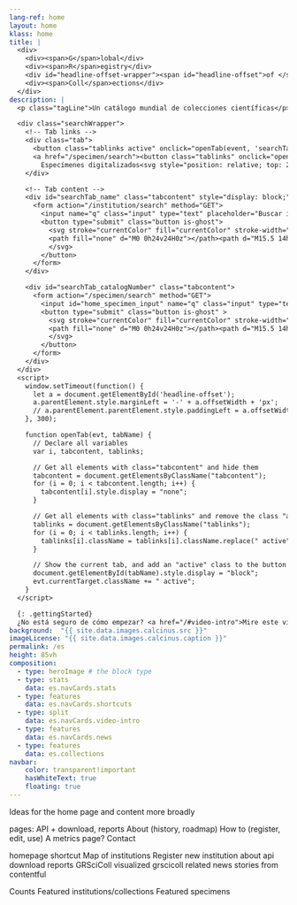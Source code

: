 ```yaml
---
lang-ref: home
layout: home
klass: home
title: |
  <div>
    <div><span>G</span>lobal</div>
    <div><span>R</span>egistry</div>
    <div id="headline-offset-wrapper"><span id="headline-offset">of </span><span>Sci</span>entific</div>
    <div><span>Coll</span>ections</div>
  </div>
description: |
  <p class="tagLine">Un catálogo mundial de colecciones científicas</p>

  <div class="searchWrapper">
    <!-- Tab links -->
    <div class="tab">
      <button class="tablinks active" onclick="openTab(event, 'searchTab_name')">Instituciones</button>
      <a href="/specimen/search"><button class="tablinks" onclick="openTab(event, 'searchTab_catalogNumber')">
        Especímenes digitalizados<svg style="position: relative; top: 2px;" stroke="currentColor" fill="currentColor" stroke-width="0" viewBox="0 0 24 24" height="1em" width="1em" xmlns="http://www.w3.org/2000/svg"><path fill="none" d="M0 0h24v24H0z"></path><path d="M3.9 12c0-1.71 1.39-3.1 3.1-3.1h4V7H7c-2.76 0-5 2.24-5 5s2.24 5 5 5h4v-1.9H7c-1.71 0-3.1-1.39-3.1-3.1zM8 13h8v-2H8v2zm9-6h-4v1.9h4c1.71 0 3.1 1.39 3.1 3.1s-1.39 3.1-3.1 3.1h-4V17h4c2.76 0 5-2.24 5-5s-2.24-5-5-5z"></path></svg></button></a>
    </div>

    <!-- Tab content -->
    <div id="searchTab_name" class="tabcontent" style="display: block;">
      <form action="/institution/search" method="GET">
        <input name="q" class="input" type="text" placeholder="Buscar instituciones" style="width: 100%;">
        <button type="submit" class="button is-ghost">
          <svg stroke="currentColor" fill="currentColor" stroke-width="0" viewBox="0 0 24 24" height="1em" width="1em" xmlns="http://www.w3.org/2000/svg">
          <path fill="none" d="M0 0h24v24H0z"></path><path d="M15.5 14h-.79l-.28-.27A6.471 6.471 0 0016 9.5 6.5 6.5 0 109.5 16c1.61 0 3.09-.59 4.23-1.57l.27.28v.79l5 4.99L20.49 19l-4.99-5zm-6 0C7.01 14 5 11.99 5 9.5S7.01 5 9.5 5 14 7.01 14 9.5 11.99 14 9.5 14z"></path>
          </svg>
        </button>
      </form>
    </div>

    <div id="searchTab_catalogNumber" class="tabcontent">
      <form action="/specimen/search" method="GET">
        <input id="home_specimen_input" name="q" class="input" type="text" placeholder="Search for digitized specimens" style="width: 100%;">
        <button type="submit" class="button is-ghost" >
          <svg stroke="currentColor" fill="currentColor" stroke-width="0" viewBox="0 0 24 24" height="1em" width="1em" xmlns="http://www.w3.org/2000/svg">
          <path fill="none" d="M0 0h24v24H0z"></path><path d="M15.5 14h-.79l-.28-.27A6.471 6.471 0 0016 9.5 6.5 6.5 0 109.5 16c1.61 0 3.09-.59 4.23-1.57l.27.28v.79l5 4.99L20.49 19l-4.99-5zm-6 0C7.01 14 5 11.99 5 9.5S7.01 5 9.5 5 14 7.01 14 9.5 11.99 14 9.5 14z"></path>
          </svg>
        </button>
      </form>
    </div>
  </div>
  <script>
    window.setTimeout(function() {
      let a = document.getElementById('headline-offset');
      a.parentElement.style.marginLeft = '-' + a.offsetWidth + 'px';
      // a.parentElement.parentElement.style.paddingLeft = a.offsetWidth + 'px';
    }, 300);

    function openTab(evt, tabName) {
      // Declare all variables
      var i, tabcontent, tablinks;

      // Get all elements with class="tabcontent" and hide them
      tabcontent = document.getElementsByClassName("tabcontent");
      for (i = 0; i < tabcontent.length; i++) {
        tabcontent[i].style.display = "none";
      }

      // Get all elements with class="tablinks" and remove the class "active"
      tablinks = document.getElementsByClassName("tablinks");
      for (i = 0; i < tablinks.length; i++) {
        tablinks[i].className = tablinks[i].className.replace(" active", "");
      }

      // Show the current tab, and add an "active" class to the button that opened the tab
      document.getElementById(tabName).style.display = "block";
      evt.currentTarget.className += " active";
    }
  </script>

  {: .gettingStarted}
  ¿No está seguro de cómo empezar? <a href="/#video-intro">Mire este video</a>
background:  "{{ site.data.images.calcinus.src }}"
imageLicense: "{{ site.data.images.calcinus.caption }}"
permalink: /es
height: 85vh
composition:
  - type: heroImage # the block type
  - type: stats
    data: es.navCards.stats
  - type: features
    data: es.navCards.shortcuts
  - type: split
    data: es.navCards.video-intro
  - type: features
    data: es.navCards.news
  - type: features
    data: es.collections
navbar:
    color: transparent!important
    hasWhiteText: true
    floating: true
---
```


Ideas for the home page and content more broadly

pages: 
API + download, reports
About (history, roadmap)
How to (register, edit, use)
A metrics page?
Contact

homepage shortcut
  Map of institutions
  Register new institution
  about
  api
  download reports
  GRSciColl visualized
  grscicoll related news stories from contentful

Counts
Featured institutions/collections
Featured specimens

